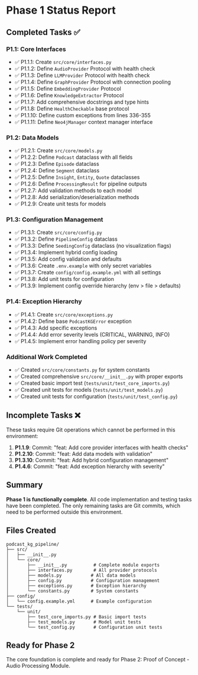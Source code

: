 # Phase 1 Status Report

## Completed Tasks ✅

### P1.1: Core Interfaces
- ✅ P1.1.1: Create `src/core/interfaces.py`
- ✅ P1.1.2: Define `AudioProvider` Protocol with health check
- ✅ P1.1.3: Define `LLMProvider` Protocol with health check
- ✅ P1.1.4: Define `GraphProvider` Protocol with connection pooling
- ✅ P1.1.5: Define `EmbeddingProvider` Protocol
- ✅ P1.1.6: Define `KnowledgeExtractor` Protocol
- ✅ P1.1.7: Add comprehensive docstrings and type hints
- ✅ P1.1.8: Define `HealthCheckable` base protocol
- ✅ P1.1.10: Define custom exceptions from lines 336-355
- ✅ P1.1.11: Define `Neo4jManager` context manager interface

### P1.2: Data Models
- ✅ P1.2.1: Create `src/core/models.py`
- ✅ P1.2.2: Define `Podcast` dataclass with all fields
- ✅ P1.2.3: Define `Episode` dataclass
- ✅ P1.2.4: Define `Segment` dataclass
- ✅ P1.2.5: Define `Insight`, `Entity`, `Quote` dataclasses
- ✅ P1.2.6: Define `ProcessingResult` for pipeline outputs
- ✅ P1.2.7: Add validation methods to each model
- ✅ P1.2.8: Add serialization/deserialization methods
- ✅ P1.2.9: Create unit tests for models

### P1.3: Configuration Management
- ✅ P1.3.1: Create `src/core/config.py`
- ✅ P1.3.2: Define `PipelineConfig` dataclass
- ✅ P1.3.3: Define `SeedingConfig` dataclass (no visualization flags)
- ✅ P1.3.4: Implement hybrid config loading
- ✅ P1.3.5: Add config validation and defaults
- ✅ P1.3.6: Create `.env.example` with only secret variables
- ✅ P1.3.7: Create `config/config.example.yml` with all settings
- ✅ P1.3.8: Add unit tests for configuration
- ✅ P1.3.9: Implement config override hierarchy (env > file > defaults)

### P1.4: Exception Hierarchy
- ✅ P1.4.1: Create `src/core/exceptions.py`
- ✅ P1.4.2: Define base `PodcastKGError` exception
- ✅ P1.4.3: Add specific exceptions
- ✅ P1.4.4: Add error severity levels (CRITICAL, WARNING, INFO)
- ✅ P1.4.5: Implement error handling policy per severity

### Additional Work Completed
- ✅ Created `src/core/constants.py` for system constants
- ✅ Created comprehensive `src/core/__init__.py` with proper exports
- ✅ Created basic import test (`tests/unit/test_core_imports.py`)
- ✅ Created unit tests for models (`tests/unit/test_models.py`)
- ✅ Created unit tests for configuration (`tests/unit/test_config.py`)

## Incomplete Tasks ❌

These tasks require Git operations which cannot be performed in this environment:

1. **P1.1.9**: Commit: "feat: Add core provider interfaces with health checks"
2. **P1.2.10**: Commit: "feat: Add data models with validation"
3. **P1.3.10**: Commit: "feat: Add hybrid configuration management"
4. **P1.4.6**: Commit: "feat: Add exception hierarchy with severity"

## Summary

**Phase 1 is functionally complete**. All code implementation and testing tasks have been completed. The only remaining tasks are Git commits, which need to be performed outside this environment.

## Files Created

```
podcast_kg_pipeline/
├── src/
│   ├── __init__.py
│   └── core/
│       ├── __init__.py          # Complete module exports
│       ├── interfaces.py        # All provider protocols
│       ├── models.py           # All data models
│       ├── config.py           # Configuration management
│       ├── exceptions.py       # Exception hierarchy
│       └── constants.py        # System constants
├── config/
│   └── config.example.yml      # Example configuration
└── tests/
    └── unit/
        ├── test_core_imports.py # Basic import tests
        ├── test_models.py       # Model unit tests
        └── test_config.py       # Configuration unit tests
```

## Ready for Phase 2

The core foundation is complete and ready for Phase 2: Proof of Concept - Audio Processing Module.
